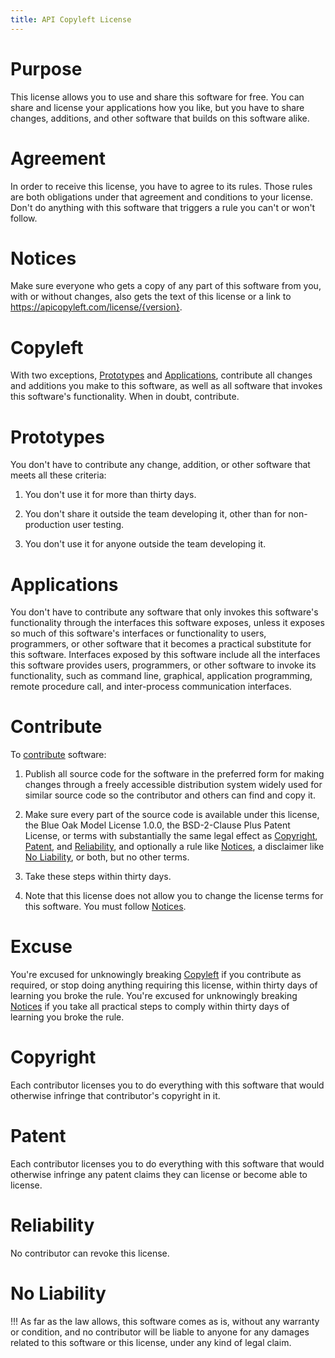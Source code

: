 ```yaml
---
title: API Copyleft License
---
```


# Purpose

This license allows you to use and share this software for free.  You can share and license your applications how you like, but you have to share changes, additions, and other software that builds on this software alike.

# Agreement

In order to receive this license, you have to agree to its rules.  Those rules are both obligations under that agreement and conditions to your license.  Don't do anything with this software that triggers a rule you can't or won't follow.

# Notices

Make sure everyone who gets a copy of any part of this software from you, with or without changes, also gets the text of this license or a link to https://apicopyleft.com/license/{version}.

# Copyleft

With two exceptions, [Prototypes](#prototypes) and [Applications](#applications), contribute all changes and additions you make to this software, as well as all software that invokes this software's functionality.  When in doubt, contribute.

# Prototypes

You don't have to contribute any change, addition, or other software that meets all these criteria:

1.  You don't use it for more than thirty days.

2.  You don't share it outside the team developing it, other than for non-production user testing.

3.  You don't use it for anyone outside the team developing it.

# Applications

You don't have to contribute any software that only invokes this software's functionality through the interfaces this software exposes, unless it exposes so much of this software's interfaces or functionality to users, programmers, or other software that it becomes a practical substitute for this software.  Interfaces exposed by this software include all the interfaces this software provides users, programmers, or other software to invoke its functionality, such as command line, graphical, application programming, remote procedure call, and inter-process communication interfaces.

# Contribute

To [contribute](#contribute) software:

1.  Publish all source code for the software in the preferred form for making changes through a freely accessible distribution system widely used for similar source code so the contributor and others can find and copy it.

2.  Make sure every part of the source code is available under this license, the Blue Oak Model License 1.0.0, the BSD-2-Clause Plus Patent License, or terms with substantially the same legal effect as [Copyright](#copyright), [Patent](#patent), and [Reliability](#reliability), and optionally a rule like [Notices](#notices), a disclaimer like [No Liability](#no-liability), or both, but no other terms.

3.  Take these steps within thirty days.

4.  Note that this license does not allow you to change the license terms for this software.  You must follow [Notices](#notices).

# Excuse

You're excused for unknowingly breaking [Copyleft](#copyleft) if you contribute as required, or stop doing anything requiring this license, within thirty days of learning you broke the rule.  You're excused for unknowingly breaking [Notices](#notices) if you take all practical steps to comply within thirty days of learning you broke the rule.

# Copyright

Each contributor licenses you to do everything with this software that would otherwise infringe that contributor's copyright in it.

# Patent

Each contributor licenses you to do everything with this software that would otherwise infringe any patent claims they can license or become able to license.

# Reliability

No contributor can revoke this license.

# No Liability

!!! As far as the law allows, this software comes as is, without any warranty or condition, and no contributor will be liable to anyone for any damages related to this software or this license, under any kind of legal claim.

